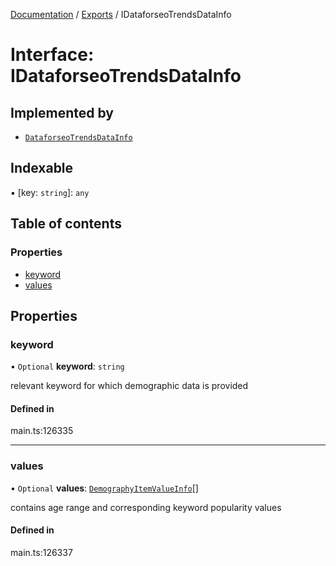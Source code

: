 [Documentation](../README.md) / [Exports](../modules.md) / IDataforseoTrendsDataInfo

# Interface: IDataforseoTrendsDataInfo

## Implemented by

- [`DataforseoTrendsDataInfo`](../classes/DataforseoTrendsDataInfo.md)

## Indexable

▪ [key: `string`]: `any`

## Table of contents

### Properties

- [keyword](IDataforseoTrendsDataInfo.md#keyword)
- [values](IDataforseoTrendsDataInfo.md#values)

## Properties

### keyword

• `Optional` **keyword**: `string`

relevant keyword for which demographic data is provided

#### Defined in

main.ts:126335

___

### values

• `Optional` **values**: [`DemographyItemValueInfo`](../classes/DemographyItemValueInfo.md)[]

contains age range and corresponding keyword popularity values

#### Defined in

main.ts:126337
